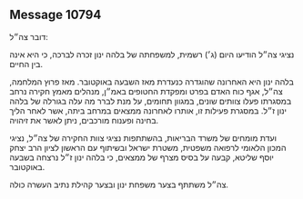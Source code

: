 ## Message 10794

דובר צה״ל:

נציגי צה״ל הודיעו היום (ג׳) רשמית, למשפחתה של בלהה ינון זכרה לברכה, כי היא אינה בין החיים. 

בלהה ינון היא האחרונה שהוגדרה כנעדרת מאז השבעה באוקטובר. מאז פרוץ המלחמה, צה״ל, אגף כוח האדם בפרט ומפקדת החטופים באמ״ן, מנהלים מאמץ חקירה נרחב במסגרתו פעלו צוותים שונים, במגוון תחומים, על מנת לברר מה עלה בגורלה של בלהה ינון ז״ל.
במסגרת פעילות זו, אותרו לאחרונה ממצאים במרחב ביתה, אשר לאחר הליך בחינה ופענוח מורכבים, ניתן לאשר את זיהויה.

ועדת מומחים של משרד הבריאות, בהשתתפות נציגי צוות החקירה של צה״ל, נציגי המכון הלאומי לרפואה משפטית, משטרת ישראל ובשיתוף עם הראשון לציון הרב יצחק יוסף שליטא, קבעה על בסיס מצרף של ממצאים, כי בלהה ינון ז״ל נרצחה בשבעה באוקטובר.

צה״ל משתתף בצער משפחת ינון ובצער קהילת נתיב העשרה כולה.

